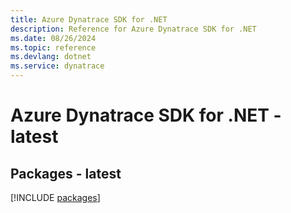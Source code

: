 ```yaml
---
title: Azure Dynatrace SDK for .NET
description: Reference for Azure Dynatrace SDK for .NET
ms.date: 08/26/2024
ms.topic: reference
ms.devlang: dotnet
ms.service: dynatrace
---
```

# Azure Dynatrace SDK for .NET - latest
## Packages - latest
[!INCLUDE [packages](dynatrace-index.md)]